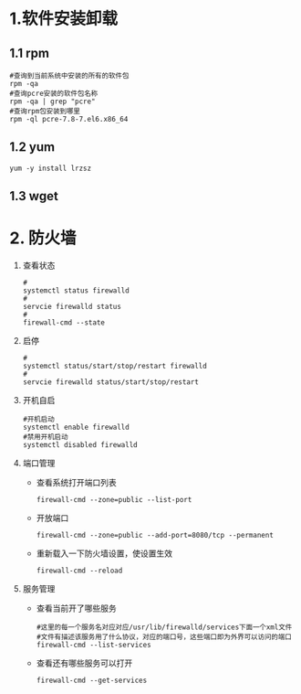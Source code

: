 # 1.软件安装卸载

## 1.1 rpm

```shell
#查询到当前系统中安装的所有的软件包
rpm -qa
#查询pcre安装的软件包名称
rpm -qa | grep "pcre"
#查询rpm包安装到哪里
rpm -ql pcre-7.8-7.el6.x86_64
```

## 1.2 yum

```shell
yum -y install lrzsz
```



## 1.3 wget

# 2. 防火墙

1. 查看状态

   ```shell
   #
   systemctl status firewalld
   #
   servcie firewalld status
   #
   firewall-cmd --state
   ```

2. 启停

   ```shell
   #
   systemctl status/start/stop/restart firewalld
   #
   servcie firewalld status/start/stop/restart
   ```

3. 开机自启

   ```shell
   #开机启动
   systemctl enable firewalld
   #禁用开机启动
   systemctl disabled firewalld
   ```

4. 端口管理

   - 查看系统打开端口列表

     ```shell
     firewall-cmd --zone=public --list-port
     ```
     
   - 开放端口

     ```shell
     firewall-cmd --zone=public --add-port=8080/tcp --permanent
     ```

   - 重新载入一下防火墙设置，使设置生效

     ```shell
     firewall-cmd --reload
     ```

     

5. 服务管理

   - 查看当前开了哪些服务

     ```shell
     #这里的每一个服务名对应对应/usr/lib/firewalld/services下面一个xml文件
     #文件有描述该服务用了什么协议，对应的端口号，这些端口即为外界可以访问的端口
     firewall-cmd --list-services
     ```

   - 查看还有哪些服务可以打开

     ```shell
     firewall-cmd --get-services
     ```

     

